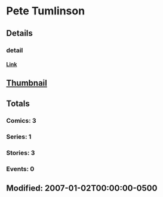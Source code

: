 # Pete  Tumlinson 
## Details
### detail
#### [Link](http://marvel.com/comics/creators/1622/pete_tumlinson?utm_campaign=apiRef&utm_source=225578a89fc76f3d20fbffda5d17a88d)
## [Thumbnail](http://i.annihil.us/u/prod/marvel/i/mg/b/40/image_not_available.jpg)
## Totals
### Comics: 3
### Series: 1
### Stories: 3
### Events: 0
## Modified: 2007-01-02T00:00:00-0500